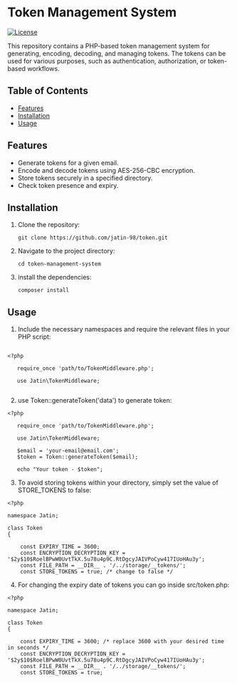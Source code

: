 # Token Management System

[![License](https://img.shields.io/badge/license-MIT-blue.svg)](https://github.com/jatin-98/token/blob/main/LICENSE)

This repository contains a PHP-based token management system for generating, encoding, decoding, and managing tokens. The tokens can be used for various purposes, such as authentication, authorization, or token-based workflows.

## Table of Contents

- [Features](#features)
- [Installation](#installation)
- [Usage](#usage)
<!-- - [Contributing](#contributing) -->
<!-- - [License](#license) -->

## Features

- Generate tokens for a given email.
- Encode and decode tokens using AES-256-CBC encryption.
- Store tokens securely in a specified directory.
- Check token presence and expiry.

## Installation

1. Clone the repository:

   ```shell
   git clone https://github.com/jatin-98/token.git

2. Navigate to the project directory:
   ```shell 
   cd token-management-system

3. install the dependencies:
   ```shel 
   composer install
   
## Usage

1. Include the necessary namespaces and require the relevant files in your PHP script:

```shel 

<?php

   require_once 'path/to/TokenMiddleware.php';

   use Jatin\TokenMiddleware;
   
```



2. use Token::generateToken('data') to generate token:

```shel 
<?php

   require_once 'path/to/TokenMiddleware.php';

   use Jatin\TokenMiddleware;
   
   $email = 'your-email@email.com';
   $token = Token::generateToken($email);

   echo "Your token - $token";
```


3. To avoid storing tokens within your directory, simply set the value of STORE_TOKENS to false:

```shell
<?php

namespace Jatin;

class Token
{

    const EXPIRY_TIME = 3600; 
    const ENCRYPTION_DECRYPTION_KEY = '$2y$10$RoelBPwW0UvtTkX.5u78u4p9C.RtDgcyJAIVPoCyw417IUoHAu3y';
    const FILE_PATH = __DIR__ . '/../storage/__tokens/';
    const STORE_TOKENS = true; /* change to false */

```


4. For changing the expiry date of tokens you can go inside src/token.php:

```shel
<?php

namespace Jatin;

class Token
{

    const EXPIRY_TIME = 3600; /* replace 3600 with your desired time in seconds */
    const ENCRYPTION_DECRYPTION_KEY = '$2y$10$RoelBPwW0UvtTkX.5u78u4p9C.RtDgcyJAIVPoCyw417IUoHAu3y';
    const FILE_PATH = __DIR__ . '/../storage/__tokens/';
    const STORE_TOKENS = true;
```

<!-- ## License

This project is licensed under the MIT License.

- `[![License](https://img.shields.io/badge/license-MIT-blue.svg)](https://github.com/your-username/token-management-system/blob/main/LICENSE)` - Replace `your-username` with your GitHub username and `token-management-system` with the name of your repository.
- `git clone https://github.com/your-username/token-management-system.git` - Replace `your-username` with your GitHub username and `token-management-system` with the name of your repository.
- `require_once 'path/to/TokenMiddleware.php';` - Replace `'path/to/TokenMiddleware.php'` with the actual path to the `TokenMiddleware.php` file in your project.-->
